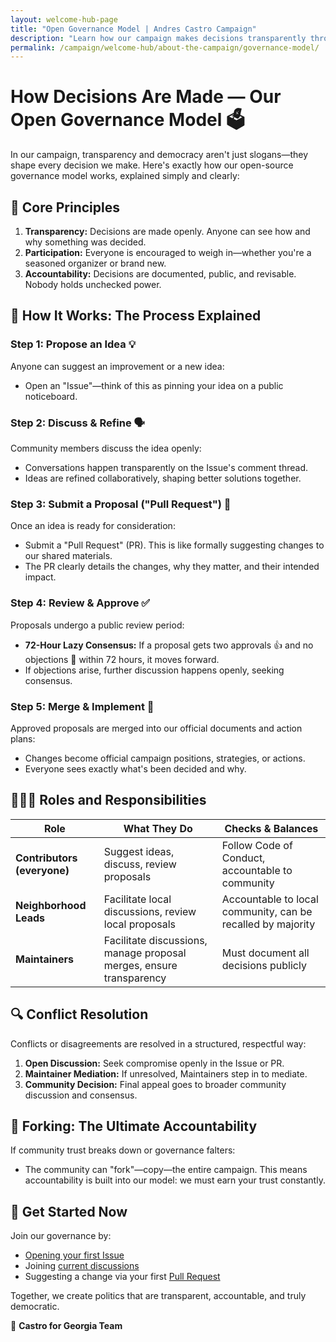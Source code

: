 ```yaml
---
layout: welcome-hub-page
title: "Open Governance Model | Andres Castro Campaign"
description: "Learn how our campaign makes decisions transparently through open governance. From proposing ideas to implementation, see exactly how democracy works in practice."
permalink: /campaign/welcome-hub/about-the-campaign/governance-model/
---
```


# How Decisions Are Made — Our Open Governance Model 🗳️

In our campaign, transparency and democracy aren't just slogans—they shape every decision we make. Here's exactly how our open-source governance model works, explained simply and clearly:

## 🌱 Core Principles

1. **Transparency:** Decisions are made openly. Anyone can see how and why something was decided.
2. **Participation:** Everyone is encouraged to weigh in—whether you're a seasoned organizer or brand new.
3. **Accountability:** Decisions are documented, public, and revisable. Nobody holds unchecked power.

## 📌 How It Works: The Process Explained

### Step 1: Propose an Idea 💡

Anyone can suggest an improvement or a new idea:

* Open an "Issue"—think of this as pinning your idea on a public noticeboard.

### Step 2: Discuss & Refine 🗣️

Community members discuss the idea openly:

* Conversations happen transparently on the Issue's comment thread.
* Ideas are refined collaboratively, shaping better solutions together.

### Step 3: Submit a Proposal ("Pull Request") 📑

Once an idea is ready for consideration:

* Submit a "Pull Request" (PR). This is like formally suggesting changes to our shared materials.
* The PR clearly details the changes, why they matter, and their intended impact.

### Step 4: Review & Approve ✅

Proposals undergo a public review period:

* **72-Hour Lazy Consensus:** If a proposal gets two approvals 👍 and no objections 🚫 within 72 hours, it moves forward.
* If objections arise, further discussion happens openly, seeking consensus.

### Step 5: Merge & Implement 🎯

Approved proposals are merged into our official documents and action plans:

* Changes become official campaign positions, strategies, or actions.
* Everyone sees exactly what's been decided and why.

## 🧑‍🤝‍🧑 Roles and Responsibilities

| Role                        | What They Do                                                        | Checks & Balances                                           |
| --------------------------- | ------------------------------------------------------------------- | ----------------------------------------------------------- |
| **Contributors (everyone)** | Suggest ideas, discuss, review proposals                            | Follow Code of Conduct, accountable to community            |
| **Neighborhood Leads**      | Facilitate local discussions, review local proposals                | Accountable to local community, can be recalled by majority |
| **Maintainers**             | Facilitate discussions, manage proposal merges, ensure transparency | Must document all decisions publicly                        |

## 🔍 Conflict Resolution

Conflicts or disagreements are resolved in a structured, respectful way:

1. **Open Discussion:** Seek compromise openly in the Issue or PR.
2. **Maintainer Mediation:** If unresolved, Maintainers step in to mediate.
3. **Community Decision:** Final appeal goes to broader community discussion and consensus.

## 🔄 Forking: The Ultimate Accountability

If community trust breaks down or governance falters:

* The community can "fork"—copy—the entire campaign. This means accountability is built into our model: we must earn your trust constantly.

## 🚀 Get Started Now

Join our governance by:

* [Opening your first Issue](../get-involved/first-issue-walkthrough.md)
* Joining [current discussions](../../discussions)
* Suggesting a change via your first [Pull Request](../get-involved/quick-start-guide.md)

Together, we create politics that are transparent, accountable, and truly democratic.

🌱 **Castro for Georgia Team**
